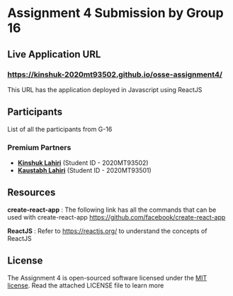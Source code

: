 # Assignment 4 Submission by Group 16

## Live Application URL

### https://kinshuk-2020mt93502.github.io/osse-assignment4/
This URL has the application deployed in Javascript using ReactJS


## Participants

List of all the participants from G-16

### Premium Partners

- **[Kinshuk Lahiri](https://github.com/Kinshuk-2020mt93502/osse-assignment4)** (Student ID - 2020MT93502)
- **[Kaustabh Lahiri](https://github.com/Kaustabh-2020mt93501/osse-assignment4)** (Student ID - 2020MT93501)


## Resources

**create-react-app** : The following link has all the commands that can be used with create-react-app
https://github.com/facebook/create-react-app

**ReactJS** : Refer to https://reactjs.org/ to understand the concepts of ReactJS

## License

The Assignment 4 is open-sourced software licensed under the [MIT license](https://opensource.org/licenses/MIT). 
Read the attached LICENSE file to learn more
